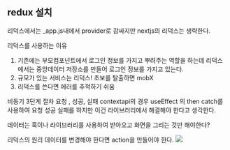 ## redux 설치

리덕스에서는 _app.js내에서 provider로 감싸지만 nextjs의 리덕스는 생략한다.

리덕스를 사용하는 이유
1. 기존에는 부모컴포넌트에서 로그인 정보를 가지고 뿌려주는 역할을 하는데
   리덕스에서는 중앙데이터 저장소를 만들어 로그인 정보를 가지고 있는다.
2. 규모가 있는 서비스는 리덕스! 초보를 탈출하면 mobX
3. 리덕스를 쓴다면 에러를 추적하기 쉬움

비동기 3단계 절차
요청 , 성공, 실패
contextapi의 경우 useEffect 의 then catch를 사용하여 요청 성공 실패를 하지만
이건 라이브러리에서 해결해야 한다고 생각한다.

데이터는 훅이나 라이브러리를 사용하여 받아오고 화면을 그리는 것만 해야한다?

리덕스의 원리
데이터를 변경해야 한다면 action을 만들어야 한다.
<img src="/redux state.png">


